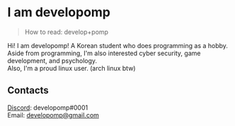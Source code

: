 # I am developomp
> How to read: develop+pomp

Hi! I am developomp! A Korean student who does programming as a hobby.\
Aside from programming, I'm also interested cyber security, game development, and psychology.\
Also, I'm a proud linux user. (arch linux btw)

## Contacts
[Discord](https://discord.com): developomp#0001\
Email: developomp@gmail.com
